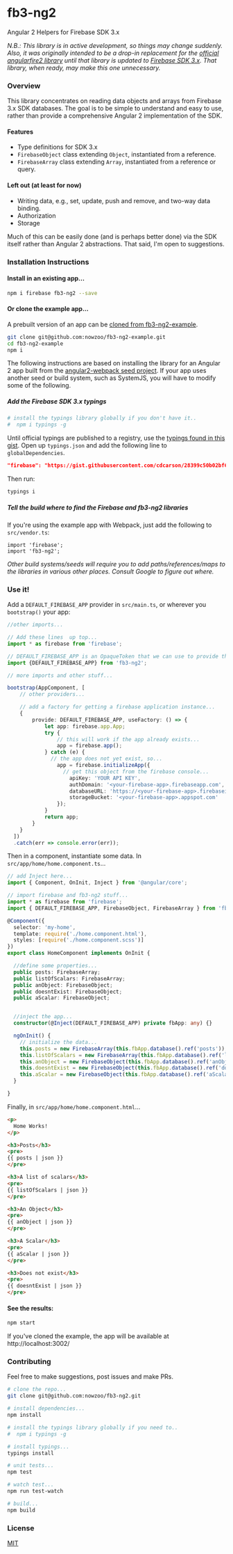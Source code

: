 # fb3-ng2

Angular 2 Helpers for Firebase SDK 3.x

*N.B.: This library is in active development, so things may change suddenly.
Also, it was originally intended to be a drop-in replacement for the [official angularfire2 library](https://github.com/angular/angularfire2/) until that library is updated to [Firebase SDK 3.x](https://github.com/angular/angularfire2/issues/180). That library, when ready, may make this one unnecessary.*

### Overview

This library concentrates on reading data objects and arrays from Firebase 3.x SDK databases. The goal is to be simple to understand and easy to use, rather than provide a comprehensive Angular 2 implementation of the SDK.

#### Features
 - Type definitions for SDK 3.x
 - `FirebaseObject` class extending `Object`, instantiated from a reference.
 - `FirebaseArray` class extending `Array`, instantiated from a reference or query.


#### Left out (at least for now)
 - Writing data, e.g., set, update, push and remove, and two-way data binding.
 - Authorization
 - Storage

Much of this can be easily done (and is perhaps better done) via the SDK itself rather than Angular 2 abstractions. That said, I'm open to suggestions.


### Installation Instructions


#### Install in an existing app...

```bash
npm i firebase fb3-ng2 --save
```


#### Or clone the example app...

A prebuilt version of an app can be [cloned from fb3-ng2-example](https://github.com/nowzoo/fb3-ng2-example).

```bash
git clone git@github.com:nowzoo/fb3-ng2-example.git
cd fb3-ng2-example
npm i
```

The following instructions are based on installing the library for an Angular 2 app built from the [angular2-webpack seed project](https://github.com/preboot/angular2-webpack). If your app uses another seed or build system, such as SystemJS, you will have to modify some of the following.

##### Add the Firebase SDK 3.x typings

```bash
# install the typings library globally if you don't have it..
#  npm i typings -g
```

Until official typings are published to a registry, use the [typings found in this gist](https://gist.githubusercontent.com/cdcarson/28399c50b02bf6c507fbf5b7b30daa31/raw/fa089d231ca4253d4715f8161efc6af74c972dfa/firebase-sdk-3-typings.d.ts).  Open up `typings.json` and add the following line to `globalDependencies`.

```json   
"firebase": "https://gist.githubusercontent.com/cdcarson/28399c50b02bf6c507fbf5b7b30daa31/raw/fa089d231ca4253d4715f8161efc6af74c972dfa/firebase-sdk-3-typings.d.ts"
```

Then run:
```bash
typings i
```


##### Tell the build where to find the Firebase and fb3-ng2 libraries

If you're using the example app with Webpack, just add the following to `src/vendor.ts`:

```
import 'firebase';
import 'fb3-ng2';
```

*Other build systems/seeds will require you to add paths/references/maps to the libraries in various other places.  Consult Google to figure out where.*


### Use it!

Add a `DEFAULT_FIREBASE_APP` provider in `src/main.ts`, or wherever you `bootstrap()` your app:

```ts
//other imports...

// Add these lines  up top...
import * as firebase from 'firebase';

// DEFAULT_FIREBASE_APP is an OpaqueToken that we can use to provide the app...
import {DEFAULT_FIREBASE_APP} from 'fb3-ng2';

// more imports and other stuff...

bootstrap(AppComponent, [
    // other providers...

    // add a factory for getting a firebase application instance...
    {
        provide: DEFAULT_FIREBASE_APP, useFactory: () => {
            let app: firebase.app.App;
            try {
                // this will work if the app already exists...
                app = firebase.app();
            } catch (e) {
              // the app does not yet exist, so...
                app = firebase.initializeApp({
                  // get this object from the firebase console...
                    apiKey: 'YOUR API KEY',
                    authDomain: '<your-firebase-app>.firebaseapp.com',
                    databaseURL: 'https://<your-firebase-app>.firebaseio.com',
                    storageBucket: '<your-firebase-app>.appspot.com'
                });
            }
            return app;
        }
    }
  ])
  .catch(err => console.error(err));

```

Then in a component, instantiate some data. In `src/app/home/home.component.ts`...

```ts
// add Inject here...
import { Component, OnInit, Inject } from '@angular/core';

// import firebase and fb3-ng2 stuff...
import * as firebase from 'firebase';
import { DEFAULT_FIREBASE_APP, FirebaseObject, FirebaseArray } from 'fb3-ng2';

@Component({
  selector: 'my-home',
  template: require('./home.component.html'),
  styles: [require('./home.component.scss')]
})
export class HomeComponent implements OnInit {

  //define some properties...
  public posts: FirebaseArray;
  public listOfScalars: FirebaseArray;
  public anObject: FirebaseObject;
  public doesntExist: FirebaseObject;
  public aScalar: FirebaseObject;


  //inject the app...
  constructor(@Inject(DEFAULT_FIREBASE_APP) private fbApp: any) {}

  ngOnInit() {
    // initialize the data...
    this.posts = new FirebaseArray(this.fbApp.database().ref('posts'));
    this.listOfScalars = new FirebaseArray(this.fbApp.database().ref('listOfScalars'));
    this.anObject = new FirebaseObject(this.fbApp.database().ref('anObject'));
    this.doesntExist = new FirebaseObject(this.fbApp.database().ref('doesntExist'));
    this.aScalar = new FirebaseObject(this.fbApp.database().ref('aScalar'));
  }

}

```

Finally, in `src/app/home/home.component.html`...

```html
<p>
  Home Works!
</p>

<h3>Posts</h3>
<pre>
{{ posts | json }}
</pre>

<h3>A list of scalars</h3>
<pre>
{{ listOfScalars | json }}
</pre>

<h3>An Object</h3>
<pre>
{{ anObject | json }}
</pre>

<h3>A Scalar</h3>
<pre>
{{ aScalar | json }}
</pre>

<h3>Does not exist</h3>
<pre>
{{ doesntExist | json }}
</pre>
```

#### See the results:
```bash
npm start
```
If you've cloned the example, the app will be available at http://localhost:3002/




### Contributing

Feel free to make suggestions, post issues and make PRs.

```bash
# clone the repo...
git clone git@github.com:nowzoo/fb3-ng2.git

# install dependencies...
npm install

# install the typings library globally if you need to..
#  npm i typings -g

# install typings...
typings install

# unit tests...
npm test

# watch test...
npm run test-watch

# build...
npm build
```

### License

[MIT](/LICENSE)
